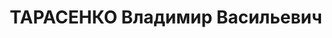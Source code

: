 ---
title: ТАРАСЕНКО Владимир Васильевич
description: 'Род. в 1891, украинец, член ВКП(б) с 1919. 1932-1935 командир 15-й стрелковой
  дивизии, комдив, 1935-1937 командир 15-го стрелкового корпуса Киевского ВО

  Арестован 26.09.1937. Приговор: ВК ВС СССР, 22.12.1937 – ВМН. Расстрелян 22.12.1937.

  Реабилитирован 10.10.1957'
---